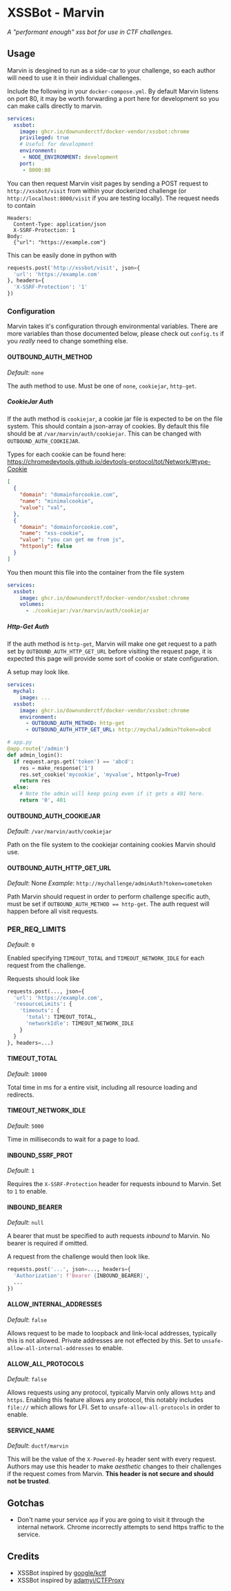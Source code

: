 # XSSBot - Marvin

_A "performant enough" xss bot for use in CTF challenges._

## Usage

Marvin is desgined to run as a side-car to your challenge, so each author will need to use it in their individual challenges.

Include the following in your `docker-compose.yml`. By default Marvin listens on port 80, it may be worth forwarding a port here for development so you can make calls directly to marvin.

```yaml
services:
  xssbot:
    image: ghcr.io/downunderctf/docker-vendor/xssbot:chrome
    privileged: true
    # Useful for development
    environment:
     - NODE_ENVIRONMENT: development
    port:
     - 8000:80
```

You can then request Marvin visit pages by sending a POST request to `http://xssbot/visit` from within your dockerized challenge (or `http://localhost:8000/visit` if you are testing locally). The request needs to contain
```
Headers:
  Content-Type: application/json
  X-SSRF-Protection: 1
Body:
  {"url": "https://example.com"}
```

This can be easily done in python with
```python
requests.post('http://xssbot/visit', json={
  'url': 'https://example.com'
}, headers={
  'X-SSRF-Protection': '1'
})
```

### Configuration

Marvin takes it's configuration through environmental variables. There are more variables than those documented below, please check out `config.ts` if you _really_ need to change something else.

#### OUTBOUND_AUTH_METHOD
_Default_: `none`

The auth method to use. Must be one of `none`, `cookiejar`, `http-get`.

##### CookieJar Auth
If the auth method is `cookiejar`, a cookie jar file is expected to be on the file system. This should contain a json-array of cookies. By default this file should be at `/var/marvin/auth/cookiejar`. This can be changed with `OUTBOUND_AUTH_COOKIEJAR`.

Types for each cookie can be found here: https://chromedevtools.github.io/devtools-protocol/tot/Network/#type-Cookie
```json
[
  {
    "domain": "domainforcookie.com",
    "name": "minimalcookie",
    "value": "val",
  },
  {
    "domain": "domainforcookie.com",
    "name": "xss-cookie",
    "value": "you can get me from js",
    "httponly": false
  }
]
```

You then mount this file into the container from the file system
```yaml
services:
  xssbot:
    image: ghcr.io/downunderctf/docker-vendor/xssbot:chrome
    volumes:
      - ./cookiejar:/var/marvin/auth/cookiejar
```

##### Http-Get Auth
If the auth method is `http-get`, Marvin will make one get request to a path set by `OUTBOUND_AUTH_HTTP_GET_URL` before visiting the request page, it is expected this page will provide some sort of cookie or state configuration.

A setup may look like.
```yaml
services:
  mychal:
    image: ...
  xssbot:
    image: ghcr.io/downunderctf/docker-vendor/xssbot:chrome
    environment:
      - OUTBOUND_AUTH_METHOD: http-get
      - OUTBOUND_AUTH_HTTP_GET_URL: http://mychal/admin?token=abcd
  ```

  ```python
  # app.py
  @app.route('/admin')
  def admin_login():
    if request.args.get('token') == 'abcd':
      res = make_response('1')
      res.set_cookie('mycookie', 'myvalue', httponly=True)
      return res
    else:
      # Note the admin will keep going even if it gets a 401 here.
      return '0', 401
  ```


#### OUTBOUND_AUTH_COOKIEJAR
_Default_: `/var/marvin/auth/cookiejar`

Path on the file system to the cookiejar containing cookies Marvin should use.

#### OUTBOUND_AUTH_HTTP_GET_URL
_Default_: None
_Example_: `http://mychallenge/adminAuth?token=sometoken`

Path Marvin should request in order to perform challenge specific auth, must be set if `OUTBOUND_AUTH_METHOD == http-get`.
The auth request will happen before all visit requests.

### PER_REQ_LIMITS
_Default_: `0`

Enabled specifying `TIMEOUT_TOTAL` and `TIMEOUT_NETWORK_IDLE` for each request from the challenge.

Requests should look like
```python
requests.post(..., json={
  'url': 'https://example.com',
  'resourceLimits': {
    'timeouts': {
      'total': TIMEOUT_TOTAL,
      'networkIdle': TIMEOUT_NETWORK_IDLE
    }
  }
}, headers=...)
```

#### TIMEOUT_TOTAL
_Default_: `10000`

Total time in ms for a entire visit, including all resource loading and redirects.

#### TIMEOUT_NETWORK_IDLE
_Default_: `5000`

Time in milliseconds to wait for a page to load.

#### INBOUND_SSRF_PROT
_Default_: `1`

Requires the `X-SSRF-Protection` header for requests inbound to Marvin. Set to `1` to enable.

#### INBOUND_BEARER
_Default_: `null`

A bearer that must be specified to auth requests _inbound_ to Marvin. No bearer is required if omitted.

A request from the challenge would then look like.
```python
requests.post('...', json=..., headers={
  'Authorization': f'Bearer {INBOUND_BEARER}',
  ...
})
```

#### ALLOW_INTERNAL_ADDRESSES
_Default_: `false`

Allows request to be made to loopback and link-local addresses, typically this is not allowed. Private addresses are not effected by this.
Set to `unsafe-allow-all-internal-addresses` to enable.

#### ALLOW_ALL_PROTOCOLS
_Default_: `false`

Allows requests using any protocol, typically Marvin only allows `http` and `https`. Enabling this feature allows any protocol, this notably includes `file://` which allows for LFI. Set to `unsafe-allow-all-protocols` in order to enable.

#### SERVICE_NAME
_Default_: `ductf/marvin`

This will be the value of the `X-Powered-By` header sent with every request. Authors may use this header to make _aesthetic_ changes to their challenges if the request comes from Marvin. **This header is not secure and should not be trusted**.

## Gotchas

 - Don't name your service `app` if you are going to visit it through the internal network. Chrome incorrectly attempts to send https traffic to the service.

## Credits

- XSSBot inspired by [google/kctf](https://github.com/google/kctf/tree/v1/dist/challenge-templates/xss-bot)
- XSSBot inspired by [adamyi/CTFProxy](https://github.com/adamyi/CTFProxy/tree/master/infra/xssbot)
